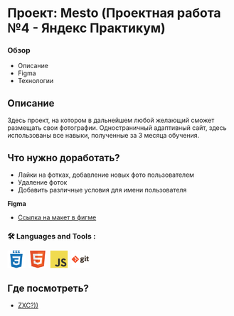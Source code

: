 # Проект: Mesto (Проектная работа №4 - Яндекс Практикум)

### Обзор
* Описание
* Figma
* Технологии

## Описание

Здесь проект, на котором в дальнейшем любой желающий сможет размещать свои фотографии.
Одностраничный адаптивный сайт, здесь использованы все навыки,
полученные за 3 месяца обучения.

## Что нужно доработать?
* Лайки на фотках, добавление новых фото пользователем
* Удаление фоток
* Добавить различные условия для имени пользователя

**Figma**

* [Ссылка на макет в фигме](https://www.figma.com/file/2cn9N9jSkmxD84oJik7xL7/JavaScript.-Sprint-4?node-id=0%3A1)

### :hammer_and_wrench: Languages and Tools :
<div>
  <img src="https://github.com/devicons/devicon/blob/master/icons/css3/css3-plain-wordmark.svg"  title="CSS3" alt="CSS" width="40" height="40"/>&nbsp;
  <img src="https://github.com/devicons/devicon/blob/master/icons/html5/html5-original.svg" title="HTML5" alt="HTML" width="40" height="40"/>&nbsp;
  <img src="https://github.com/devicons/devicon/blob/master/icons/javascript/javascript-original.svg" title="JavaScript" alt="JavaScript" width="40" height="40"/>&nbsp;
  <img src="https://github.com/devicons/devicon/blob/master/icons/git/git-original-wordmark.svg" title="Git" **alt="Git" width="40" height="40"/>
</div>


## Где посмотреть?
*  [ZXC?))](https://notnotik.github.io/mesto/) 